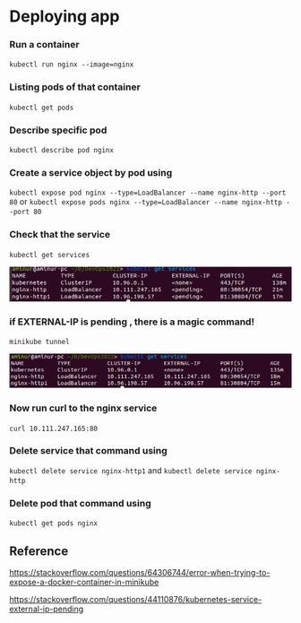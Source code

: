 # Deploying app

### Run a container
`kubectl run nginx --image=nginx`
### Listing pods of that container
`kubectl get pods` 
### Describe specific pod 
`kubectl describe pod nginx`
### Create a service object by pod using
`kubectl expose pod nginx --type=LoadBalancer --name nginx-http --port 80`
or
`kubectl expose pods nginx --type=LoadBalancer --name nginx-http --port 80`
### Check that the service
`kubectl get services`

![kubectl get services pending output](https://raw.githubusercontent.com/aminurbd932/devops-notes/main/kubernates/02.deploying%20application/images/service-e-ip-pending.png)

### if EXTERNAL-IP is pending , there is a magic command!
`minikube tunnel`

![kubectl get services pending output](https://raw.githubusercontent.com/aminurbd932/devops-notes/main/kubernates/02.deploying%20application/images/service-e-ip-sucess.png)

### Now run curl to the nginx service
`curl 10.111.247.165:80`
### Delete service that command using
`kubectl delete service nginx-http1`
and
`kubectl delete service nginx-http`
### Delete pod that command using
`kubectl get pods nginx`

## Reference

https://stackoverflow.com/questions/64306744/error-when-trying-to-expose-a-docker-container-in-minikube

https://stackoverflow.com/questions/44110876/kubernetes-service-external-ip-pending